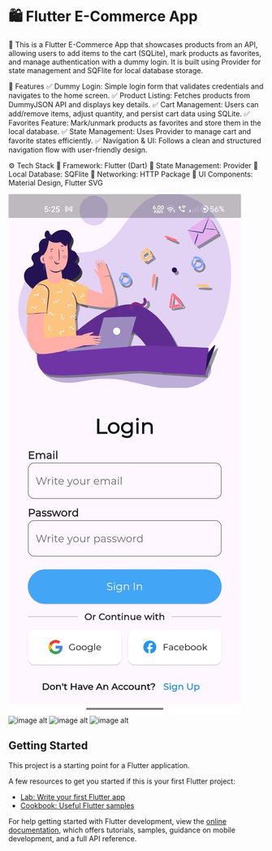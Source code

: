 # 🛍️ Flutter E-Commerce App
📌 
This is a Flutter E-Commerce App that showcases products from an API, allowing users to add items to the cart (SQLite), mark products as favorites, and manage authentication with a dummy login. It is built using Provider for state management and SQFlite for local database storage.

🎯 Features
✅ Dummy Login: Simple login form that validates credentials and navigates to the home screen.
✅ Product Listing: Fetches products from DummyJSON API and displays key details.
✅ Cart Management: Users can add/remove items, adjust quantity, and persist cart data using SQLite.
✅ Favorites Feature: Mark/unmark products as favorites and store them in the local database.
✅ State Management: Uses Provider to manage cart and favorite states efficiently.
✅ Navigation & UI: Follows a clean and structured navigation flow with user-friendly design.

⚙️ Tech Stack
🔹 Framework: Flutter (Dart)
🔹 State Management: Provider
🔹 Local Database: SQFlite
🔹 Networking: HTTP Package
🔹 UI Components: Material Design, Flutter SVG

![image alt](https://github.com/vishn-Mk/ecommerce_app/blob/master/WhatsApp%20Image%202025-02-05%20at%2017.26.50_01e5af9a.jpg?raw=true)
![image alt]()
![image alt]()
![image alt]()

## Getting Started

This project is a starting point for a Flutter application.

A few resources to get you started if this is your first Flutter project:

- [Lab: Write your first Flutter app](https://docs.flutter.dev/get-started/codelab)
- [Cookbook: Useful Flutter samples](https://docs.flutter.dev/cookbook)

For help getting started with Flutter development, view the
[online documentation](https://docs.flutter.dev/), which offers tutorials,
samples, guidance on mobile development, and a full API reference.
